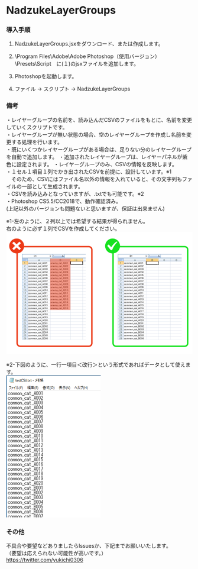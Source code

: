 # NadzukeLayerGroups

### 導入手順

1. NadzukeLayerGroups.jsxをダウンロード、または作成します。

2. \Program Files\Adobe\Adobe Photoshop（使用バージョン）\Presets\Script　に(１)のjsxファイルを追加します。

3. Photoshopを起動します。

4. ファイル -> スクリプト -> NadzukeLayerGroups



### 備考
・レイヤーグループの名前を、読み込んだCSVのファイルをもとに、名前を変更していくスクリプトです。  
・レイヤーグループが無い状態の場合、空のレイヤーグループを作成し名前を変更する処理を行います。  
・既にいくつかレイヤーグループがある場合は、足りない分のレイヤーグループを自動で追加します。
・追加されたレイヤーグループは、レイヤーパネルが紫色に設定されます。
・レイヤーグループのみ、CSVの情報を反映します。  
・１セル１項目１列でかき出されたCSVを前提に、設計しています。※1  
　そのため、CSVにはファイル名以外の情報を入れていると、その文字列もファイルの一部として生成されます。  
・CSVを読み込みとなっていますが、.txtでも可能です。※2   
・Photoshop CS5.5/CC2018で、動作確認済み。  
(上記以外のバージョンも問題ないと思いますが、保証は出来ません)


※1-左のように、２列以上では希望する結果が得られません。  
    右のように必ず１列でCSVを作成してください。  
![TIMimg02](https://github.com/yukichi0306/TemporaryImageMaker/blob/master/TIMimg02.png "参考画像２")  

※2-下図のように、一行一項目＜改行＞という形式であればデータとして使えます。  
![TIMimg03](https://github.com/yukichi0306/TemporaryImageMaker/blob/master/TIMimg03.png "参考画像３")  

### その他
不具合や要望などありましたらIssuesか、下記までお願いいたします。  
（要望は応えられない可能性が高いです。）  
<https://twitter.com/yukichi0306>
